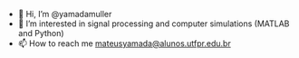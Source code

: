 - 👋 Hi, I’m @yamadamuller
- 👀 I’m interested in signal processing and computer simulations (MATLAB and Python)
- 📫 How to reach me mateusyamada@alunos.utfpr.edu.br 

<!---
yamadamuller/yamadamuller is a ✨ special ✨ repository because its `README.md` (this file) appears on your GitHub profile.
You can click the Preview link to take a look at your changes.
--->
